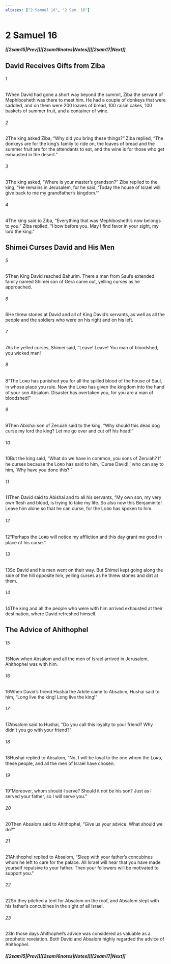 ```yaml
---
aliases: ["2 Samuel 16", "2 Sam. 16"]
---
```

# 2 Samuel 16
##### <span class=arrow-left></span>[[2sam15|Prev]]<span class=navigation-separator></span>[[2sam16notes|Notes]]<span class=navigation-separator></span>[[2sam17|Next]]<span class=arrow-right></span>
## David Receives Gifts from Ziba
###### 1
<span class=verse-first>1</span>When David had gone a short way beyond the summit, Ziba the servant of Mephibosheth was there to meet him. He had a couple of donkeys that were saddled, and on them were 200 loaves of bread, 100 raisin cakes, 100 baskets of summer fruit, and a container of wine.
###### 2
<span class=verse-body>2</span>The king asked Ziba, “Why did you bring these things?” Ziba replied, “The donkeys are for the king’s family to ride on, the loaves of bread and the summer fruit are for the attendants to eat, and the wine is for those who get exhausted in the desert.”
###### 3
<span class=verse-body>3</span>The king asked, “Where is your master’s grandson?” Ziba replied to the king, “He remains in Jerusalem, for he said, ‘Today the house of Israel will give back to me my grandfather’s kingdom.’”
###### 4
<span class=verse-body>4</span>The king said to Ziba, “Everything that was Mephibosheth’s now belongs to you.” Ziba replied, “I bow before you. May I find favor in your sight, my lord the king.”
## Shimei Curses David and His Men
###### 5
<span class=verse-first>5</span>Then King David reached Bahurim. There a man from Saul’s extended family named Shimei son of Gera came out, yelling curses as he approached.
###### 6
<span class=verse-body>6</span>He threw stones at David and all of King David’s servants, as well as all the people and the soldiers who were on his right and on his left.
###### 7
<span class=verse-body>7</span>As he yelled curses, Shimei said, “Leave! Leave! You man of bloodshed, you wicked man!
###### 8
<span class=verse-body>8</span>“The Lᴏʀᴅ has punished you for all the spilled blood of the house of Saul, in whose place you rule. Now the Lᴏʀᴅ has given the kingdom into the hand of your son Absalom. Disaster has overtaken you, for you are a man of bloodshed!”
<div class=paragraph-break></div>

###### 9
<span class=verse-first>9</span>Then Abishai son of Zeruiah said to the king, “Why should this dead dog curse my lord the king? Let me go over and cut off his head!”
###### 10
<span class=verse-body>10</span>But the king said, “What do we have in common, you sons of Zeruiah? If he curses because the Lᴏʀᴅ has said to him, ‘Curse David!,’ who can say to him, ‘Why have you done this?’”
###### 11
<span class=verse-body>11</span>Then David said to Abishai and to all his servants, “My own son, my very own flesh and blood, is trying to take my life. So also now this Benjaminite! Leave him alone so that he can curse, for the Lᴏʀᴅ has spoken to him.
###### 12
<span class=verse-body>12</span>“Perhaps the Lᴏʀᴅ will notice my affliction and this day grant me good in place of his curse.”
###### 13
<span class=verse-body>13</span>So David and his men went on their way. But Shimei kept going along the side of the hill opposite him, yelling curses as he threw stones and dirt at them.
###### 14
<span class=verse-body>14</span>The king and all the people who were with him arrived exhausted at their destination, where David refreshed himself.
## The Advice of Ahithophel
###### 15
<span class=verse-first>15</span>Now when Absalom and all the men of Israel arrived in Jerusalem, Ahithophel was with him.
###### 16
<span class=verse-body>16</span>When David’s friend Hushai the Arkite came to Absalom, Hushai said to him, “Long live the king! Long live the king!”
###### 17
<span class=verse-body>17</span>Absalom said to Hushai, “Do you call this loyalty to your friend? Why didn’t you go with your friend?”
###### 18
<span class=verse-body>18</span>Hushai replied to Absalom, “No, I will be loyal to the one whom the Lᴏʀᴅ, these people, and all the men of Israel have chosen.
###### 19
<span class=verse-body>19</span>“Moreover, whom should I serve? Should it not be his son? Just as I served your father, so I will serve you.”
<div class=paragraph-break></div>

###### 20
<span class=verse-first>20</span>Then Absalom said to Ahithophel, “Give us your advice. What should we do?”
###### 21
<span class=verse-body>21</span>Ahithophel replied to Absalom, “Sleep with your father’s concubines whom he left to care for the palace. All Israel will hear that you have made yourself repulsive to your father. Then your followers will be motivated to support you.”
###### 22
<span class=verse-body>22</span>So they pitched a tent for Absalom on the roof, and Absalom slept with his father’s concubines in the sight of all Israel.
###### 23
<span class=verse-body>23</span>In those days Ahithophel’s advice was considered as valuable as a prophetic revelation. Both David and Absalom highly regarded the advice of Ahithophel.
##### <span class=arrow-left></span>[[2sam15|Prev]]<span class=navigation-separator></span>[[2sam16notes|Notes]]<span class=navigation-separator></span>[[2sam17|Next]]<span class=arrow-right></span>